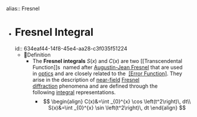 alias:: Fresnel

- # Fresnel Integral
  id:: 634eaf44-14f8-45e4-aa28-c3f035f51224
	- 📝Definition
		- The **Fresnel integrals** $S(x)$ and $C(x)$ are two [[Transcendental Function]]s  named after [Augustin-Jean Fresnel](https://en.wikipedia.org/wiki/Augustin-Jean_Fresnel) that are used in [optics](https://en.wikipedia.org/wiki/Optics) and are closely related to the  [[Error Function]](erf). They arise in the description of [near-field](https://en.wikipedia.org/wiki/Near_and_far_field) [Fresnel diffraction](https://en.wikipedia.org/wiki/Fresnel_diffraction) phenomena and are defined through the following [integral](https://en.wikipedia.org/wiki/Integral) representations.
			- $$
			  \begin{align}
			  C(x)&=\int _{0}^{x} \cos \left(t^2\right)\,  dt\\
			  S(x)&=\int _{0}^{x} \sin \left(t^2\right)\,  dt
			  \end{align}
			  $$